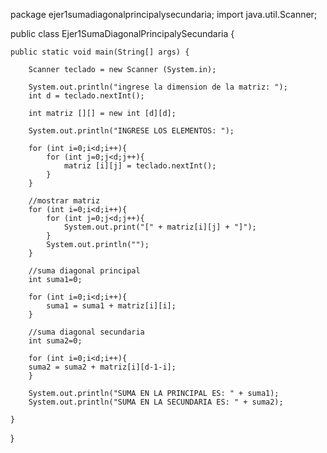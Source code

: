 package ejer1sumadiagonalprincipalysecundaria;
import java.util.Scanner;

public class Ejer1SumaDiagonalPrincipalySecundaria {

    public static void main(String[] args) { 
        
        Scanner teclado = new Scanner (System.in); 
        
        System.out.println("ingrese la dimension de la matriz: ");
        int d = teclado.nextInt(); 
        
        int matriz [][] = new int [d][d]; 
        
        System.out.println("INGRESE LOS ELEMENTOS: ");
        
        for (int i=0;i<d;i++){
            for (int j=0;j<d;j++){
                matriz [i][j] = teclado.nextInt(); 
            }
        }
        
        //mostrar matriz 
        for (int i=0;i<d;i++){
            for (int j=0;j<d;j++){
                System.out.print("[" + matriz[i][j] + "]");
            }
            System.out.println("");
        }
    
        //suma diagonal principal
        int suma1=0; 
        
        for (int i=0;i<d;i++){
            suma1 = suma1 + matriz[i][i];
        }
        
        //suma diagonal secundaria 
        int suma2=0;
           
        for (int i=0;i<d;i++){          
        suma2 = suma2 + matriz[i][d-1-i];  
        }

        System.out.println("SUMA EN LA PRINCIPAL ES: " + suma1);
        System.out.println("SUMA EN LA SECUNDARIA ES: " + suma2);
        
    }
    
}


